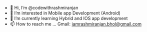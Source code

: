 - 👋 Hi, I’m @codewithrashmiranjan
- 👀 I’m interested in Mobile app Development (Android)
- 🌱 I’m currently learning Hybrid and IOS app development 
- 📫 How to reach me ... Gmail: iamrashmiranjan.bhol@gmail.com

<!---
codewithrashmiranjan/codewithrashmiranjan is a ✨ special ✨ repository because its `README.md` (this file) appears on your GitHub profile.
You can click the Preview link to take a look at your changes.
--->
